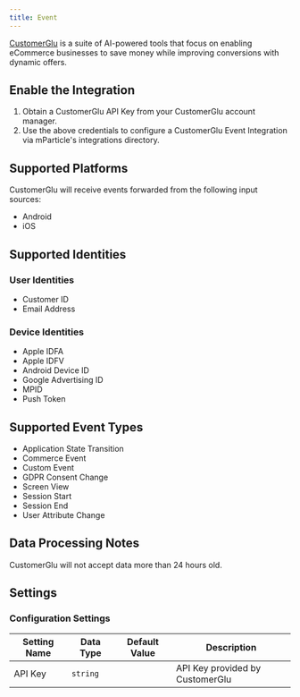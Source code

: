 ```yaml
---
title: Event
---
```


[CustomerGlu](https://www.customerglu.com) is a suite of AI-powered tools that focus on enabling eCommerce businesses to save money while improving conversions with dynamic offers.

## Enable the Integration

1. Obtain a CustomerGlu API Key from your CustomerGlu account manager.
2. Use the above credentials to configure a CustomerGlu Event Integration via mParticle's integrations directory.

## Supported Platforms

CustomerGlu will receive events forwarded from the following input sources:

* Android
* iOS

## Supported Identities

### User Identities

* Customer ID
* Email Address

### Device Identities

* Apple IDFA
* Apple IDFV
* Android Device ID
* Google Advertising ID
* MPID
* Push Token

## Supported Event Types

* Application State Transition
* Commerce Event
* Custom Event
* GDPR Consent Change
* Screen View
* Session Start
* Session End
* User Attribute Change

## Data Processing Notes

CustomerGlu will not accept data more than 24 hours old.

## Settings

### Configuration Settings

Setting Name | Data Type | Default Value | Description 
|---|---|---|---
| API Key | `string` | <unset> | API Key provided by CustomerGlu
